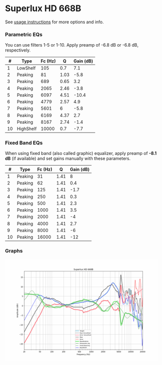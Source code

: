 # Superlux HD 668B
See [usage instructions](https://github.com/jaakkopasanen/AutoEq#usage) for more options and info.

### Parametric EQs
You can use filters 1-5 or 1-10. Apply preamp of -6.8 dB or -6.8 dB, respectively.

|   # | Type      |   Fc (Hz) |    Q |   Gain (dB) |
|-----|-----------|-----------|------|-------------|
|   1 | LowShelf  |       105 | 0.7  |         7.1 |
|   2 | Peaking   |        81 | 1.03 |        -5.8 |
|   3 | Peaking   |       689 | 0.65 |         3.2 |
|   4 | Peaking   |      2065 | 2.46 |        -3.8 |
|   5 | Peaking   |      6097 | 4.51 |       -10.4 |
|   6 | Peaking   |      4779 | 2.57 |         4.9 |
|   7 | Peaking   |      5601 | 6    |        -5.8 |
|   8 | Peaking   |      6169 | 4.37 |         2.7 |
|   9 | Peaking   |      8167 | 2.74 |        -1.4 |
|  10 | HighShelf |     10000 | 0.7  |        -7.7 |

### Fixed Band EQs
When using fixed band (also called graphic) equalizer, apply preamp of **-8.1 dB** (if available) and set gains manually with these parameters.

|   # | Type    |   Fc (Hz) |    Q |   Gain (dB) |
|-----|---------|-----------|------|-------------|
|   1 | Peaking |        31 | 1.41 |         8   |
|   2 | Peaking |        62 | 1.41 |         0.4 |
|   3 | Peaking |       125 | 1.41 |        -1.7 |
|   4 | Peaking |       250 | 1.41 |         0.3 |
|   5 | Peaking |       500 | 1.41 |         2.3 |
|   6 | Peaking |      1000 | 1.41 |         3.5 |
|   7 | Peaking |      2000 | 1.41 |        -4   |
|   8 | Peaking |      4000 | 1.41 |         2.7 |
|   9 | Peaking |      8000 | 1.41 |        -6   |
|  10 | Peaking |     16000 | 1.41 |       -12   |

### Graphs
![](./Superlux%20HD%20668B.png)
